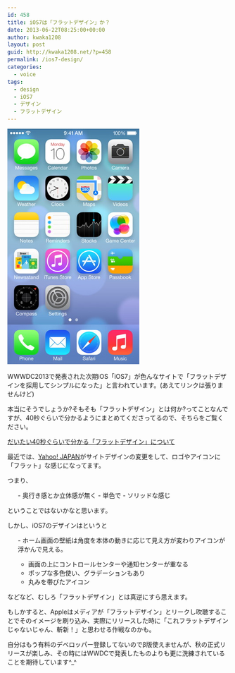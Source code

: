 ```yaml
---
id: 458
title: iOS7は「フラットデザイン」か？
date: 2013-06-22T08:25:00+00:00
author: kwaka1208
layout: post
guid: http://kwaka1208.net/?p=458
permalink: /ios7-design/
categories:
  - voice
tags:
  - design
  - iOS7
  - デザイン
  - フラットデザイン
---
```

![ios7](/assets/images/2013/06/ios7.jpg)

WWWDC2013で発表された次期iOS「iOS7」が色んなサイトで「フラットデザインを採用してシンプルになった」と言われています。(あえてリンクは張りませんけど)

本当にそうでしょうか?そもそも「フラットデザイン」とは何か?ってことなんですが、40秒ぐらいで分かるようにまとめてくださってるので、そちらをご覧ください。

[だいたい40秒ぐらいで分かる「フラットデザイン」について](http://blog.quusookagaku.com/internet/12653/)

最近では、[Yahoo! JAPAN](http://www.yahoo.co.jp/)がサイトデザインの変更をして、ロゴやアイコンに「フラット」な感じになってます。

つまり、
<ul>
- 奥行き感とか立体感が無く
- 単色で
- ソリッドな感じ
</ul>
ということではないかなと思います。

しかし、iOS7のデザインはというと
<ul>
- ホーム画面の壁紙は角度を本体の動きに応じて見え方が変わりアイコンが浮かんで見える。

- 画面の上にコントロールセンターや通知センターが重なる
- ポップな多色使い、グラデーションもあり
- 丸みを帯びたアイコン
</ul>
などなど、むしろ「フラットデザイン」とは真逆にすら思えます。

もしかすると、Appleはメディアが「フラットデザイン」とリークし吹聴することでそのイメージを刷り込み、実際にリリースした時に「これフラットデザインじゃないじゃん、斬新！」と思わせる作戦なのかも。

自分はもう有料のデベロッパー登録してないのでβ版使えませんが、秋の正式リリースが楽しみ、その時にはWWDCで発表したものよりも更に洗練されていることを期待しています^_^
